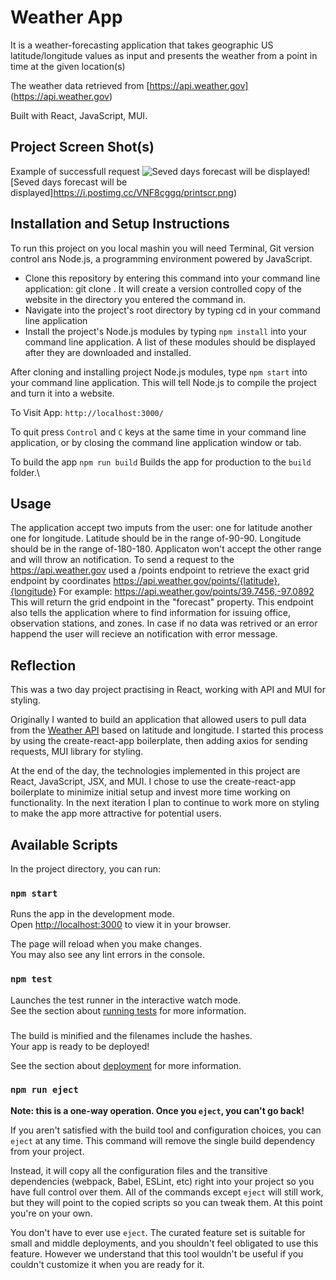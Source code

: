 # Weather App
It is a weather-forecasting application that takes geographic US latitude/longitude values as input and presents the weather from a point in time at the given location(s)

The weather data retrieved from [https://api.weather.gov] (https://api.weather.gov)

Built with React, JavaScript, MUI.


## Project Screen Shot(s)
Example of successfull request
![Seved days forecast will be displayed](<img width="340" alt="printscr" src="https://user-images.githubusercontent.com/83471057/183330968-45d525e3-178f-4407-af94-7aa37f86187c.png">)![Seved days forecast will be displayed]https://i.postimg.cc/VNF8cggq/printscr.png)

## Installation and Setup Instructions
To run this project on you local mashin you will need Terminal, Git version control ans Node.js, a programming environment powered by JavaScript. 
- Clone this repository by entering this command into your command line application: git clone . It will create a version controlled copy of the website in the directory you entered the command in.
- Navigate into the project's root directory by typing cd  in your command line application
- Install the project's Node.js modules by typing ```npm install``` into your command line application. A list of these modules should be displayed after they are downloaded and installed.

After cloning and installing project Node.js modules, type ```npm start``` into your command line application. This will tell Node.js to compile the project and turn it into a website.

To Visit App:
```http://localhost:3000/```

To quit press  ```Control``` and ```C``` keys at the same time in your command line application, or by closing the command line application window or tab.

To build the app
```npm run build```
Builds the app for production to the `build` folder.\

## Usage
The application accept two imputs from the user: one for latitude another one for longitude.
Latitude should be in the range of-90-90.
Longitude should be in the range of-180-180.
Applicaton won't accept the other range and will throw an notification.
To send a request to the https://api.weather.gov used a  /points endpoint to retrieve the exact grid endpoint by coordinates
https://api.weather.gov/points/{latitude},{longitude}
For example: https://api.weather.gov/points/39.7456,-97.0892
This will return the grid endpoint in the "forecast" property. This endpoint also tells the application where to find information for issuing office, observation stations, and zones.
In case if no data was retrived or an error happend the user will recieve an notification with error message.

## Reflection
This was a two day project practising in React, working with API and MUI for styling.

Originally I wanted to build an application that allowed users to pull data from the [Weather API](https://api.weather.gov) based on latitude and longitude. I started this process by using the create-react-app boilerplate, then adding axios for sending requests, MUI library for styling.

At the end of the day, the technologies implemented in this project are React, JavaScript, JSX, and MUI. I chose to use the create-react-app boilerplate to minimize initial setup and invest more time working on functionality. In the next iteration I plan to continue to work more on styling to make the app more attractive for potential users.
## Available Scripts

In the project directory, you can run:

### `npm start`

Runs the app in the development mode.\
Open [http://localhost:3000](http://localhost:3000) to view it in your browser.

The page will reload when you make changes.\
You may also see any lint errors in the console.

### `npm test`

Launches the test runner in the interactive watch mode.\
See the section about [running tests](https://facebook.github.io/create-react-app/docs/running-tests) for more information.

### 

The build is minified and the filenames include the hashes.\
Your app is ready to be deployed!

See the section about [deployment](https://facebook.github.io/create-react-app/docs/deployment) for more information.

### `npm run eject`

**Note: this is a one-way operation. Once you `eject`, you can't go back!**

If you aren't satisfied with the build tool and configuration choices, you can `eject` at any time. This command will remove the single build dependency from your project.

Instead, it will copy all the configuration files and the transitive dependencies (webpack, Babel, ESLint, etc) right into your project so you have full control over them. All of the commands except `eject` will still work, but they will point to the copied scripts so you can tweak them. At this point you're on your own.

You don't have to ever use `eject`. The curated feature set is suitable for small and middle deployments, and you shouldn't feel obligated to use this feature. However we understand that this tool wouldn't be useful if you couldn't customize it when you are ready for it. 

